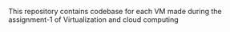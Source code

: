 This repository contains codebase for each VM made during the assignment-1 of Virtualization and cloud computing 
